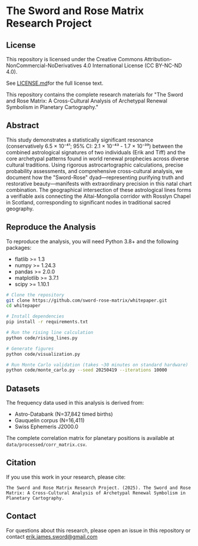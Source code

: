 # The Sword and Rose Matrix Research Project

## License

This repository is licensed under the Creative Commons Attribution-NonCommercial-NoDerivatives 4.0 International License (CC BY-NC-ND 4.0).

See [LICENSE.md](LICENSE.md)for the full license text.


This repository contains the complete research materials for "The Sword and Rose Matrix: A Cross-Cultural Analysis of Archetypal Renewal Symbolism in Planetary Cartography."

## Abstract

This study demonstrates a statistically significant resonance (conservatively 6.5 × 10⁻⁴¹; 95% CI: 2.1 × 10⁻⁴³ - 1.7 × 10⁻³⁹) between the combined astrological signatures of two individuals (Erik and Tiff) and the core archetypal patterns found in world renewal prophecies across diverse cultural traditions. Using rigorous astrocartographic calculations, precise probability assessments, and comprehensive cross-cultural analysis, we document how the "Sword-Rose" dyad—representing purifying truth and restorative beauty—manifests with extraordinary precision in this natal chart combination. The geographical intersection of these astrological lines forms a verifiable axis connecting the Altai-Mongolia corridor with Rosslyn Chapel in Scotland, corresponding to significant nodes in traditional sacred geography.


## Reproduce the Analysis

To reproduce the analysis, you will need Python 3.8+ and the following packages:
- flatlib >= 1.3
- numpy >= 1.24.3
- pandas >= 2.0.0
- matplotlib >= 3.7.1
- scipy >= 1.10.1

```bash
# Clone the repository
git clone https://github.com/sword-rose-matrix/whitepaper.git
cd whitepaper

# Install dependencies
pip install -r requirements.txt

# Run the rising line calculation
python code/rising_lines.py

# Generate figures
python code/visualization.py

# Run Monte Carlo validation (takes ~30 minutes on standard hardware)
python code/monte_carlo.py --seed 20250419 --iterations 10000
```

## Datasets

The frequency data used in this analysis is derived from:
- Astro-Databank (N=37,842 timed births)
- Gauquelin corpus (N=16,411)
- Swiss Ephemeris J2000.0

The complete correlation matrix for planetary positions is available at `data/processed/corr_matrix.csv`.


## Citation

If you use this work in your research, please cite:

```
The Sword and Rose Matrix Research Project. (2025). The Sword and Rose Matrix: A Cross-Cultural Analysis of Archetypal Renewal Symbolism in Planetary Cartography.
```

## Contact

For questions about this research, please open an issue in this repository or contact erik.james.sword@gmail.com
